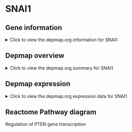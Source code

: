 <h1>SNAI1</h1>

<h2>Gene information</h2>
<details>
  <summary>Click to view the depmap.org information for SNAI1</summary>
  <iframe src="https://depmap.org/portal/gene/SNAI1?tab=about" style="border:none;width:100%;height:800px"></iframe>
</details>

<h2>Depmap overview</h2>
<details>
  <summary>Click to view the depmap.org summary for SNAI1</summary>
  <iframe src="https://depmap.org/portal/gene/SNAI1?tab=overview" style="border:none;width:100%;height:800px"></iframe>
</details>

<h2>Depmap expression</h2>
<details>
  <summary>Click to view the depmap.org expression data for SNAI1</summary>
  <iframe src="https://depmap.org/portal/gene/SNAI1?tab=characterization" style="border:none;width:100%;height:800px"></iframe>
</details>



<h2>Reactome Pathway diagram</h2>
Regulation of PTEN gene transcription
<div id="diagramHolder"></div>

<script>
    //Creating the Reactome Diagram widget
    //Take into account a proxy needs to be set up in your server side pointing to www.reactome.org
    function onReactomeDiagramReady(){  //This function is automatically called when the widget code is ready to be used
        var diagram = Reactome.Diagram.create({
            "placeHolder" : "diagramHolder",
            "width" : 900,
            "height" : 500
        });

        //Initialising it to the "Hemostasis" pathway
        diagram.loadDiagram("R-HSA-8943724");

        //Adding different listeners

        diagram.onDiagramLoaded(function (loaded) {
            console.info("Loaded ", loaded);
            diagram.flagItems("BAD");
	    diagram.flagItems("Q92934");
            if (loaded == "R-HSA-8943724") diagram.selectItem("R-HSA-8943724");
        });

     }
</script>



